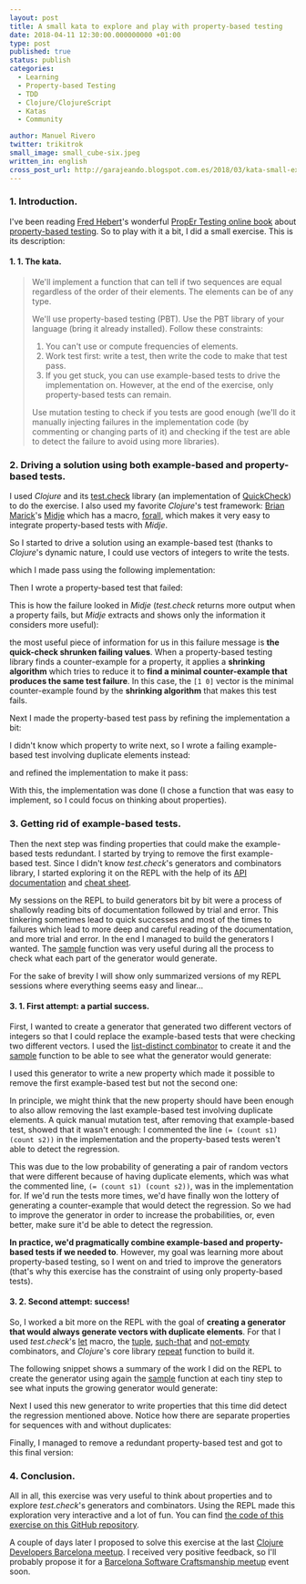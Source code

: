 ```yaml
---
layout: post
title: A small kata to explore and play with property-based testing 
date: 2018-04-11 12:30:00.000000000 +01:00
type: post
published: true
status: publish
categories:
  - Learning
  - Property-based Testing
  - TDD
  - Clojure/ClojureScript
  - Katas
  - Community

author: Manuel Rivero
twitter: trikitrok
small_image: small_cube-six.jpeg
written_in: english
cross_post_url: http://garajeando.blogspot.com.es/2018/03/kata-small-exercise-to-explore-and-play.html
---
```


### 1\. Introduction.

I've been reading [Fred Hebert](https://twitter.com/mononcqc?lang=en)'s wonderful [PropEr Testing online book](https://propertesting.com/) about [property-based testing](https://ferd.ca/property-based-testing-basics.html). So to play with it a bit, I did a small exercise. This is its description:


#### 1\. 1\. The kata.

> We'll implement a function that can tell if two sequences are equal regardless of the order of their elements. The elements can be of any type.
> 
> We'll use property-based testing (PBT). Use the PBT library of your language (bring it already installed).
> Follow these constraints:
>
> 1. You can't use or compute frequencies of elements.
> 2. Work test first: write a test, then write the code to make that test pass.
> 3. If you get stuck, you can use example-based tests to drive the implementation on. However, at the end of the exercise, only property-based tests can remain.
> 
> Use mutation testing to check if you tests are good enough (we'll do it manually injecting failures in the implementation code (by commenting or changing parts of it) and checking if the test are able to detect the failure to avoid using more libraries).


### 2. Driving a solution using both example-based and property-based tests.

I used _Clojure_ and its [test.check](https://github.com/clojure/test.check) library (an implementation of [QuickCheck](https://en.wikipedia.org/wiki/QuickCheck)) to do the exercise. I also used my favorite _Clojure_'s test framework: [Brian Marick](https://twitter.com/marick)'s [Midje](https://github.com/marick/Midje) which has a macro, [forall](https://github.com/marick/Midje/wiki/Generative-testing-with-for-all), which makes it very easy to integrate property-based tests with _Midje_.

So I started to drive a solution using an example-based test (thanks to _Clojure_'s dynamic nature, I could use vectors of integers to write the tests.

<script src="https://gist.github.com/trikitrok/bb1d7884fc8b418ef58a35d3ecc789e7.js"></script>

which I made pass using the following implementation:

<script src="https://gist.github.com/trikitrok/3497e9be659a4adefac191985152ce84.js"></script>

Then I wrote a property-based test that failed:

<script src="https://gist.github.com/trikitrok/dde083a0743a3640377c48e4395aef66.js"></script>

This is how the failure looked in _Midje_ (_test.check_ returns more output when a property fails, but _Midje_ extracts and shows only the information it considers more useful):

<script src="https://gist.github.com/trikitrok/22c72ad72d7703d157708b01cbf43cfb.js"></script>

the most useful piece of information for us in this failure message is **the quick-check shrunken failing values**. When a property-based testing library finds a counter-example for a property, it applies a **shrinking algorithm** which  tries to reduce it to **find a minimal counter-example that produces the same test failure**. 
In this case, the `[1 0]` vector is the minimal counter-example found by the **shrinking algorithm** that makes this test fails.


Next I made the property-based test pass by refining the implementation a bit:


<script src="https://gist.github.com/trikitrok/fd93859bf9aca2db7f683e40bc3ff649.js"></script>

I didn't know which property to write next, so I wrote a failing example-based test involving duplicate elements instead:

<script src="https://gist.github.com/trikitrok/374cabad9d1d02885b574776ef5d87f1.js"></script>

and refined the implementation to make it pass:

<script src="https://gist.github.com/trikitrok/00575377dd651b18cd15efd7371b11af.js"></script>

With this, the implementation was done (I chose a function that was easy to implement, so I could focus on thinking about properties). 


### 3\. Getting rid of example-based tests.

Then the next step was finding properties that could make the example-based tests redundant. I started by trying to remove the first example-based test. Since I didn't know _test.check_'s generators and combinators library, I started exploring it on the REPL with the help of its [API documentation](http://clojure.github.io/test.check/) and [cheat sheet](https://github.com/clojure/test.check/blob/master/doc/cheatsheet.md).


My sessions on the REPL to build generators bit by bit were a process of shallowly reading bits of documentation followed by trial and error. This tinkering sometimes lead to quick successes and most of the times to failures which lead to more deep and careful reading of the documentation, and more trial and error. In the end I managed to build the generators I wanted. The [sample](http://clojure.github.io/test.check/clojure.test.check.generators.html#var-sample) function was very useful during all the process to check what each part of the generator would generate.

For the sake of brevity I will show only summarized versions of my REPL sessions where everything seems easy and linear...


#### 3. 1. First attempt: a partial success.

First, I wanted to create a generator that generated two different vectors of integers so that I could replace the  example-based tests that were checking two different vectors. I used the [list-distinct combinator](http://clojure.github.io/test.check/clojure.test.check.generators.html#var-list-distinct) to create it and the [sample](http://clojure.github.io/test.check/clojure.test.check.generators.html#var-sample) function to be able to see what the generator would generate:

<script src="https://gist.github.com/trikitrok/ce12295941fcf6aa20181b2537944fe2.js"></script>

I used this generator to write a new property which made it possible to remove the first example-based test but not the second one:

<script src="https://gist.github.com/trikitrok/647c484b69394507a501fcea1ddd5fb4.js"></script>

In principle, we might think that the new property should have been enough to also allow removing the last example-based test involving duplicate elements. A quick manual mutation test, after removing that example-based test, showed that it wasn't enough: I commented the line `(= (count s1) (count s2))` in the implementation and the property-based tests weren't able to detect the regression.


This was due to the low probability of generating a pair of random vectors that were different because of having duplicate elements, which was what the commented line, `(= (count s1) (count s2))`, was in the implementation for. If we'd run the tests more times, we'd have finally won the lottery of generating a counter-example that would detect the regression. So we had to improve the generator in order to increase the probabilities, or, even better, make sure it'd be able to detect the regression.

**In practice, we'd pragmatically combine example-based and property-based tests if we needed to**. However, my goal was learning more about property-based testing, so I went on and tried to improve the generators (that's why this exercise has the constraint of using only property-based tests). 


#### 3. 2. Second attempt: success!

So, I worked a bit more on the REPL with the goal of **creating a generator that would always generate vectors with duplicate elements**. For that I used _test.check_'s [let](http://clojure.github.io/test.check/clojure.test.check.generators.html#var-let) macro, the [tuple](http://clojure.github.io/test.check/clojure.test.check.generators.html#var-tuple), [such-that](http://clojure.github.io/test.check/clojure.test.check.generators.html#var-such-that) and [not-empty](http://clojure.github.io/test.check/clojure.test.check.generators.html#var-not-empty) combinators, and _Clojure_'s core library [repeat](https://clojuredocs.org/clojure.core/repeat) function to build it.

The following snippet shows a summary of the work I did on the REPL to create the generator using again the [sample](http://clojure.github.io/test.check/clojure.test.check.generators.html#var-sample) function at each tiny step to see what inputs the growing generator would generate:

<script src="https://gist.github.com/trikitrok/ff53dddf80f399f53223c8bd62885def.js"></script>

Next I used this new generator to write properties that this time did detect the regression mentioned above. Notice how there are separate properties for sequences with and without duplicates:

<script src="https://gist.github.com/trikitrok/2c9f8fecb53d14f66fc4b3bab75557d0.js"></script>

Finally, I managed to remove a redundant property-based test and got to this final version:

<script src="https://gist.github.com/trikitrok/aa40f03466b2bc2c3f088e2f9b2af535.js"></script>

### 4\. Conclusion.

All in all, this exercise was very useful to think about properties and to explore _test.check_'s generators and combinators. Using the REPL made this exploration very interactive and a lot of fun. You can find [the code of this exercise on this GitHub repository](https://github.com/trikitrok/same-not-regarding-order-kata-clojure).


A couple of days later I proposed to solve this exercise at the last [Clojure Developers Barcelona meetup](https://www.meetup.com/ClojureBCN/events/248734726/). I received very positive feedback, so I'll probably propose it for a [Barcelona Software Craftsmanship meetup](https://www.meetup.com/Barcelona-Software-Craftsmanship/) event soon.

